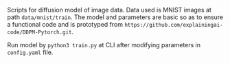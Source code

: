 Scripts for diffusion model of image data. Data used is MNIST images at path `data/mnist/train`. The model and parameters are basic so as to ensure a functional code and is prototyped from `https://github.com/explainingai-code/DDPM-Pytorch.git`.


Run model by `python3 train.py` at CLI after modifying parameters in `config.yaml` file.